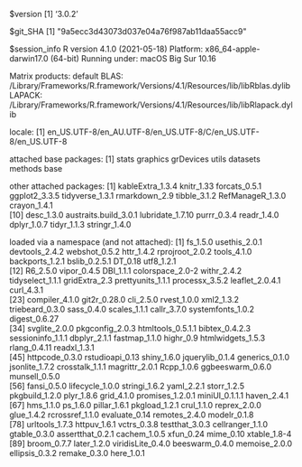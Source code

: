 $version
[1] ‘3.0.2’

$git_SHA
[1] "9a5ecc3d43073d037e04a76f987ab11daa55acc9"

$session_info
R version 4.1.0 (2021-05-18)
Platform: x86_64-apple-darwin17.0 (64-bit)
Running under: macOS Big Sur 10.16

Matrix products: default
BLAS:   /Library/Frameworks/R.framework/Versions/4.1/Resources/lib/libRblas.dylib
LAPACK: /Library/Frameworks/R.framework/Versions/4.1/Resources/lib/libRlapack.dylib

locale:
[1] en_US.UTF-8/en_AU.UTF-8/en_US.UTF-8/C/en_US.UTF-8/en_US.UTF-8

attached base packages:
[1] stats     graphics  grDevices utils     datasets  methods   base     

other attached packages:
 [1] kableExtra_1.3.4      knitr_1.33            forcats_0.5.1         ggplot2_3.3.5         tidyverse_1.3.1       rmarkdown_2.9         tibble_3.1.2          RefManageR_1.3.0      crayon_1.4.1         
[10] desc_1.3.0            austraits.build_3.0.1 lubridate_1.7.10      purrr_0.3.4           readr_1.4.0           dplyr_1.0.7           tidyr_1.1.3           stringr_1.4.0        

loaded via a namespace (and not attached):
 [1] fs_1.5.0          usethis_2.0.1     devtools_2.4.2    webshot_0.5.2     httr_1.4.2        rprojroot_2.0.2   tools_4.1.0       backports_1.2.1   bslib_0.2.5.1     DT_0.18           utf8_1.2.1       
[12] R6_2.5.0          vipor_0.4.5       DBI_1.1.1         colorspace_2.0-2  withr_2.4.2       tidyselect_1.1.1  gridExtra_2.3     prettyunits_1.1.1 processx_3.5.2    leaflet_2.0.4.1   curl_4.3.1       
[23] compiler_4.1.0    git2r_0.28.0      cli_2.5.0         rvest_1.0.0       xml2_1.3.2        triebeard_0.3.0   sass_0.4.0        scales_1.1.1      callr_3.7.0       systemfonts_1.0.2 digest_0.6.27    
[34] svglite_2.0.0     pkgconfig_2.0.3   htmltools_0.5.1.1 bibtex_0.4.2.3    sessioninfo_1.1.1 dbplyr_2.1.1      fastmap_1.1.0     highr_0.9         htmlwidgets_1.5.3 rlang_0.4.11      readxl_1.3.1     
[45] httpcode_0.3.0    rstudioapi_0.13   shiny_1.6.0       jquerylib_0.1.4   generics_0.1.0    jsonlite_1.7.2    crosstalk_1.1.1   magrittr_2.0.1    Rcpp_1.0.6        ggbeeswarm_0.6.0  munsell_0.5.0    
[56] fansi_0.5.0       lifecycle_1.0.0   stringi_1.6.2     yaml_2.2.1        storr_1.2.5       pkgbuild_1.2.0    plyr_1.8.6        grid_4.1.0        promises_1.2.0.1  miniUI_0.1.1.1    haven_2.4.1      
[67] hms_1.1.0         ps_1.6.0          pillar_1.6.1      pkgload_1.2.1     crul_1.1.0        reprex_2.0.0      glue_1.4.2        rcrossref_1.1.0   evaluate_0.14     remotes_2.4.0     modelr_0.1.8     
[78] urltools_1.7.3    httpuv_1.6.1      vctrs_0.3.8       testthat_3.0.3    cellranger_1.1.0  gtable_0.3.0      assertthat_0.2.1  cachem_1.0.5      xfun_0.24         mime_0.10         xtable_1.8-4     
[89] broom_0.7.7       later_1.2.0       viridisLite_0.4.0 beeswarm_0.4.0    memoise_2.0.0     ellipsis_0.3.2    remake_0.3.0      here_1.0.1       


